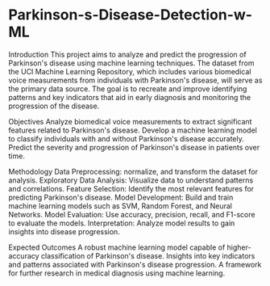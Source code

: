 # Parkinson-s-Disease-Detection-w-ML

Introduction
This project aims to analyze and predict the progression of Parkinson's disease using machine learning techniques. The dataset from the UCI Machine Learning Repository, which includes various biomedical voice measurements from individuals with Parkinson's disease, will serve as the primary data source. The goal is to recreate and improve identifying patterns and key indicators that aid in early diagnosis and monitoring the progression of the disease.

Objectives
Analyze biomedical voice measurements to extract significant features related to Parkinson's disease.
Develop a machine learning model to classify individuals with and without Parkinson's disease accurately.
Predict the severity and progression of Parkinson's disease in patients over time.

Methodology
Data Preprocessing: normalize, and transform the dataset for analysis.
Exploratory Data Analysis: Visualize data to understand patterns and correlations.
Feature Selection: Identify the most relevant features for predicting Parkinson's disease.
Model Development: Build and train machine learning models such as SVM, Random Forest, and Neural Networks.
Model Evaluation: Use accuracy, precision, recall, and F1-score to evaluate the models.
Interpretation: Analyze model results to gain insights into disease progression.

Expected Outcomes
A robust machine learning model capable of higher-accuracy classification of Parkinson's disease.
Insights into key indicators and patterns associated with Parkinson's disease progression.
A framework for further research in medical diagnosis using machine learning.

